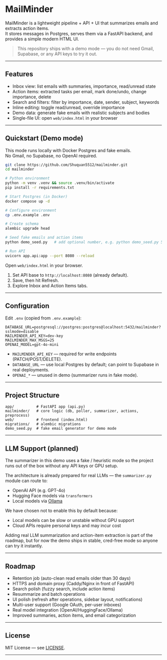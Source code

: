 # MailMinder

MailMinder is a lightweight pipeline + API + UI that summarizes emails and extracts action items.  
It stores messages in Postgres, serves them via a FastAPI backend, and provides a simple modern HTML UI.

> This repository ships with a demo mode — you do not need Gmail, Supabase, or any API keys to try it out.

---

## Features

- Inbox view: list emails with summaries, importance, read/unread state  
- Action items: extracted tasks per email, mark done/undo, change importance, delete  
- Search and filters: filter by importance, date, sender, subject, keywords  
- Inline editing: toggle read/unread, override importance  
- Demo data: generate fake emails with realistic subjects and bodies  
- Single-file UI: open `web/index.html` in your browser  

---

## Quickstart (Demo mode)

This mode runs locally with Docker Postgres and fake emails.  
No Gmail, no Supabase, no OpenAI required.

```bash
git clone https://github.com/Shuquan5512/mailminder.git
cd mailminder

# Python environment
python -m venv .venv && source .venv/bin/activate
pip install -r requirements.txt

# Start Postgres (in Docker)
docker compose up -d

# Configure environment
cp .env.example .env

# Create schema
alembic upgrade head

# Seed fake emails and action items
python demo_seed.py   # add optional number, e.g. python demo_seed.py 50

# Run API
uvicorn app.api:app --port 8080 --reload
```

Open `web/index.html` in your browser.  

1. Set API base to `http://localhost:8080` (already default).  
2. Save, then hit Refresh.  
3. Explore Inbox and Action Items tabs.  

---

## Configuration

Edit `.env` (copied from `.env.example`):

```env
DATABASE_URL=postgresql://postgres:postgres@localhost:5432/mailminder?sslmode=disable
MAILMINDER_API_KEY=dev-key
MAILMINDER_MAX_MSGS=25
OPENAI_MODEL=gpt-4o-mini
```

- `MAILMINDER_API_KEY` — required for write endpoints (PATCH/POST/DELETE).  
- `DATABASE_URL` — use local Postgres by default; can point to Supabase in real deployments.  
- `OPENAI_*` — unused in demo (summarizer runs in fake mode).  

---

## Project Structure

```
app/          # FastAPI app (api.py)
mailminder/   # core logic (db, poller, summarizer, actions, preprocess)
web/          # frontend (index.html)
migrations/   # alembic migrations
demo_seed.py  # fake email generator for demo mode
```

---

## LLM Support (planned)

The summarizer in this demo uses a fake / heuristic mode so the project runs out of the box without any API keys or GPU setup.

The architecture is already prepared for real LLMs — the `summarizer.py` module can route to:
- OpenAI API (e.g. GPT-4o)  
- Hugging Face models via `transformers`  
- Local models via [Ollama](https://ollama.com)  

We have chosen not to enable this by default because:
- Local models can be slow or unstable without GPU support  
- Cloud APIs require personal keys and may incur cost  

Adding real LLM summarization and action-item extraction is part of the roadmap, but for now the demo ships in stable, cred-free mode so anyone can try it instantly.

---

## Roadmap

- Retention job (auto-clean read emails older than 30 days)  
- HTTPS and domain proxy (Caddy/Nginx in front of FastAPI)  
- Search polish (fuzzy search, include action items)  
- Resummarize and batch operations  
- UI polish (refresh after operations, sidebar layout, notifications)  
- Multi-user support (Google OAuth, per-user inboxes)  
- Real model integration (OpenAI/HuggingFace/Ollama)  
- Improved summaries, action items, and email categorization  

---

## License

MIT License — see [LICENSE](LICENSE).

---